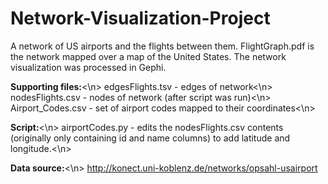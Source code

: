 # Network-Visualization-Project
A network of US airports and the flights between them. FlightGraph.pdf is the network mapped over a map of the United States. The network visualization was processed in Gephi.

<b>Supporting files:</b><\n>
edgesFlights.tsv - edges of network<\n>
nodesFlights.csv - nodes of network (after script was run)<\n>
Airport_Codes.csv - set of airport codes mapped to their coordinates<\n>

<b>Script:</b><\n>
airportCodes.py - edits the nodesFlights.csv contents (originally only containing id and name columns) to add latitude and longitude.<\n>

<b>Data source:</b><\n>
http://konect.uni-koblenz.de/networks/opsahl-usairport

